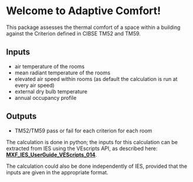 # Welcome to Adaptive Comfort!

This package assesses the thermal comfort of a space within a building against the Criterion defined in CIBSE TM52 and TM59.  

## Inputs
- air temperature of the rooms
- mean radiant temperature of the rooms
- elevated air speed within rooms (as default the calculation is run at every air speed)
- external dry bulb temperature
- annual occupancy profile

## Outputs 
- TM52/TM59 pass or fail for each criterion for each room

The calculation is done in python; the inputs for this calculation can be extracted from IES using the VEscripts API, as described here: __[MXF_IES_UserGuide_VEScripts_014](https://wiki.maxfordham.com/pub/Main/MXFIESUSERGUIDEVESCRIPTS/MXF_IES_UserGuide_VEScripts_014.pdf)__. 

The calculation could also be done independently of IES, provided that the inputs are given in the appropriate format. 

